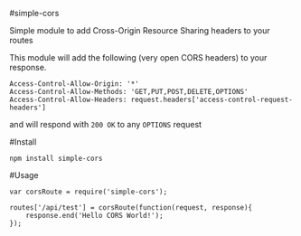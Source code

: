 #simple-cors

Simple module to add Cross-Origin Resource Sharing headers to your routes

This module will add the following (very open CORS headers) to your response.

    Access-Control-Allow-Origin: '*'
    Access-Control-Allow-Methods: 'GET,PUT,POST,DELETE,OPTIONS'
    Access-Control-Allow-Headers: request.headers['access-control-request-headers']

and will respond with `200 OK` to any `OPTIONS` request

#Install

    npm install simple-cors

#Usage

    var corsRoute = require('simple-cors');

    routes['/api/test'] = corsRoute(function(request, response){
        response.end('Hello CORS World!');
    });